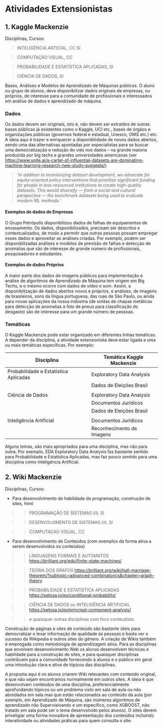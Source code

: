 # Atividades Extensionistas

## 1. Kaggle Mackenzie 

Disciplinas, Cursos:

> INTELIGÊNCIA ARTICIAL, CC SI

> COMPUTAÇÃO VISUAL, CC

> PROBABILIDADE E ESTATÍSTICA APLICADAS, SI

> CIÊNCIA DE DADOS, SI

Bases, Análises e Modelos de Aprendizado de Máquinas públicos. O aluno ou grupo de alunos, deve disponibilizar dados originais de empresas, 
ou próprios, de interesse para a comunidade de profissionais e interessados em análise de dados e aprendizado de máquina. 

### Dados
Os dados devem ser originais, isto é, não devem ser extraídos de outras bases públicas já existentes como o Kaggle, UCI etc., bases de órgãos e organizações 
públicas (governos federal e estadual, Unesco, OMS etc.) etc. A ideia aqui é trazer e enriquecer a disponibilidade de novos dados abertos, sendo uma das 
alternativas apontadas por especialistas para se buscar uma democratização e redução do viés nos dados – na grande maioria produzida por big techs e 
grandes universidades americanas (ver https://www.unite.ai/a-cartel-of-influential-datasets-are-dominating-machine-learning-research-new-study-suggests/). 

> *‘In addition to incentivizing dataset development, we advocate for equity-oriented policy interventions that prioritize significant funding for 
people in less-resourced institutions to create high-quality datasets. This would diversify — from a social and cultural perspective — the benchmark 
datasets being used to evaluate modern ML methods.’*

#### Exemplos de dados de Empresas
O Grupo Petrópolis disponibilizou dados de falhas de equipamentos de envasamento. Os dados, disponibilizados, precisam ser descritos e contextualizados, de modo a permitir que outras pessoas possam empregar esses dados e aproveitar as análises criadas. Por exemplo, podem ser disponibilizadas análises e modelos de previsão de falhas e detecção de anomalias que são de interesse de grande número de profissionais, pesquisadores e estudantes. 

#### Exemplos de dados Próprios
A maior parte dos dados de imagens públicos para implementação e análise de algoritmos de Aprendizado de Máquina tem origem em Big Techs, e o mesmo ocorre com dados de vídeo e som. Assim, a disponibilização de dados abertos novos e próprios, e análises, de imagens de brasileiros, sons da língua portuguesa, das ruas de São Paulo, ou ainda para novas aplicações da nossa indústria (de soldas de chapas metálicas para detecção de anomalias à foto de pneus para classificação do desgaste) são de interesse para um grande número de pessoas.

### Temáticas
O Kaggle Mackenzie pode estar organizado em diferentes linhas temáticas. A depender da disciplina, a atividade extensionista deve estar ligada a uma ou mais temáticas específicas. Por exemplo:

| Disciplina	|		Temática Kaggle Mackenzie |
|-|-|
| Probabilidade e Estatística Aplicadas | 		Exploratory Data Analysis |
| | Dados de Eleições Brasil |
| | |
| Ciência de Dados |  					Exploratory Data Analysis |
| |							Documentos Jurídicos |
| |							Dados de Eleições Brasil |
| | |	
| Inteligência Artificial | 				Documentos Jurídicos |
| |							Reconhecimento de Imagens |

Alguns temas, são mais apropriados para uma disciplina, mas não para outra. Por exemplo, EDA Exploratory Data Analysis faz bastante sentido para Probabilidade e Estatística Aplicadas, mas faz pouco sentido para uma disciplina como Inteligência Artificial.


## 2. Wiki Mackenzie 

Disciplinas, Cursos:

* Para desenvolvimento de habilidade de programação, construção de sites, html:

>> PROGRAMAÇÃO DE SISTEMAS I/II, SI

>> DESENVOLVIMENTO DE SISTEMAS I/II, SI

>> COMPUTACAO VISUAL, CC

* Para desenvolvimento de Conteúdos (com exemplos da forma ativa a serem desenvolvidos os conteúdos)

>> LINGUAGENS FORMAIS E AUTOMATOS https://brilliant.org/wiki/finite-state-machines/

>> TEORIA DOS GRAFOS https://brilliant.org/wiki/hall-marriage-theorem/?subtopic=advanced-combinatorics&chapter=graph-theory

>> PROBABILIDADE E ESTATÍSTICA APLICADAS https://setosa.io/ev/conditional-probability/

>> CIÊNCIA DE DADOS ou INTELIGÊNCIA ARTIFICIAL  https://setosa.io/ev/principal-component-analysis/ 

>> e quaisquer outras disciplinas com foco conteudista

Construção de páginas e sites de conteúdo são bastante úteis para democratizar e levar informação de qualidade às pessoas e basta ver o sucesso da Wikipedia e outros sites do gênero. A criação de Wikis também é empregada como metodologia de aprendizagem ativa. Para as disciplinas que envolvem desenvolvimento Web os alunos desenvolvem técnicas e habilidade para a construção de sites, e para quaisquer disciplinas contribuem para a comunidade fornecendo à alunos e o público em geral uma introdução clara e ativa de tópicos das disciplinas.

A proposta aqui é os alunos criarem Wiki relevantes com conteúdo original, e que não sejam encontramos normalmente em outros sites. A ideia é que desenvolvam 
conteúdos de uma disciplina, preferencialmente aprofundando tópicos ou um problema visto em sala de aula ou não abordados em sala mas que estão relacionados ao conteúdo da aula (por exemplo, em Aprendizado de Máquina, são inúmeros algoritmos de aprendizado não Supervisioando e um específico, como XGBOOST, não tratado em sala pode ser o tema desenvolvido pelos alunos). O sites devem priveligiar uma forma inovadora de apresentação dos conteúdos incluindo interatividade ou atividades práticas 
para quem consulta o site. 











